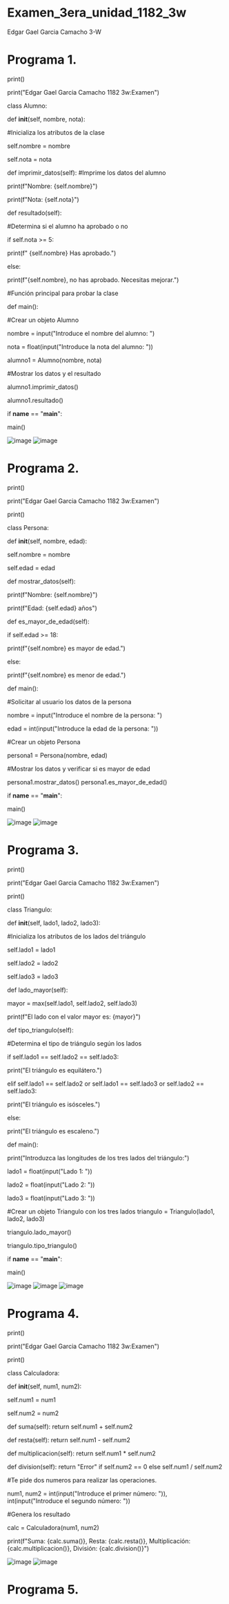 # Examen_3era_unidad_1182_3w
Edgar Gael Garcia Camacho 3-W
 # Programa 1.

print()

print("Edgar Gael Garcia Camacho 1182 3w:Examen")

class Alumno:

  def __init__(self, nombre, nota):
  
  #Inicializa los atributos de la clase
  
  self.nombre = nombre
  
  self.nota = nota

  def imprimir_datos(self):
#Imprime los datos del alumno

print(f"Nombre: {self.nombre}")

  print(f"Nota: {self.nota}")

  def resultado(self):

#Determina si el alumno ha aprobado o no

  if self.nota >= 5:
  
  print(f" {self.nombre} Has aprobado.")
  
  else:
  
  print(f"{self.nombre}, no has aprobado. Necesitas mejorar.")

#Función principal para probar la clase

def main():

#Crear un objeto Alumno

nombre = input("Introduce el nombre del alumno: ")

nota = float(input("Introduce la nota del alumno: "))
    
  alumno1 = Alumno(nombre, nota)
      
#Mostrar los datos y el resultado
    
  alumno1.imprimir_datos()
  
  alumno1.resultado()


if __name__ == "__main__":
 
main()

![image](https://github.com/user-attachments/assets/f82bb0e7-0b07-4fed-b1d6-00fbfc823f84) ![image](https://github.com/user-attachments/assets/e138828b-8e79-47e6-b449-5c7fadebb96c)

# Programa 2.

print()

print("Edgar Gael Garcia Camacho 1182 3w:Examen")

print()

class Persona:

  def __init__(self, nombre, edad):
       
   self.nombre = nombre
   
   self.edad = edad

   
  def mostrar_datos(self):
        
  
   print(f"Nombre: {self.nombre}")
   
  print(f"Edad: {self.edad} años")

  
  def es_mayor_de_edad(self):
        
  
   if self.edad >= 18:
   
   print(f"{self.nombre} es mayor de edad.")
   
   else:
   
   print(f"{self.nombre} es menor de edad.")


def main():

  #Solicitar al usuario los datos de la persona
  
  nombre = input("Introduce el nombre de la persona: ")
  
  edad = int(input("Introduce la edad de la persona: "))
    
  
   #Crear un objeto Persona
   
   persona1 = Persona(nombre, edad)
    
   #Mostrar los datos y verificar si es mayor de edad
  
  persona1.mostrar_datos()
    persona1.es_mayor_de_edad()


if __name__ == "__main__":
  
   main()

![image](https://github.com/user-attachments/assets/3103bad9-8085-4733-bed9-39882e4e9abf) ![image](https://github.com/user-attachments/assets/963065b7-9393-480f-a9c2-f5b47214dab6)

# Programa 3.

print()

print("Edgar Gael Garcia Camacho 1182 3w:Examen")

print()

class Triangulo:

   def __init__(self, lado1, lado2, lado3):
   
   #Inicializa los atributos de los lados del triángulo
   
   self.lado1 = lado1
   
   self.lado2 = lado2
   
   self.lado3 = lado3

   def lado_mayor(self):
        
  mayor = max(self.lado1, self.lado2, self.lado3)
  
   print(f"El lado con el valor mayor es: {mayor}")

   def tipo_triangulo(self):
  
  #Determina el tipo de triángulo según los lados
  
   if self.lado1 == self.lado2 == self.lado3:
   
   print("El triángulo es equilátero.")
   
   elif self.lado1 == self.lado2 or self.lado1 == self.lado3 or self.lado2 == self.lado3:
   
  print("El triángulo es isósceles.")
  
   else:
        
   print("El triángulo es escaleno.")


def main():
  
   print("Introduzca las longitudes de los tres lados del triángulo:")
    
   lado1 = float(input("Lado 1: "))
   
   lado2 = float(input("Lado 2: "))

   lado3 = float(input("Lado 3: "))
    
 #Crear un objeto Triangulo con los tres lados
   triangulo = Triangulo(lado1, lado2, lado3)
    
   triangulo.lado_mayor()
   
   triangulo.tipo_triangulo()

if __name__ == "__main__":
  
   main()

![image](https://github.com/user-attachments/assets/a44c8a5b-b5f7-4af2-a525-b47c9f370bea) ![image](https://github.com/user-attachments/assets/b0f5f7a5-a7ec-469a-bf08-3c252e3cde90)
![image](https://github.com/user-attachments/assets/4b0dd137-6f9b-445c-ae88-e6f7e4512442)

# Programa 4.

print()

print("Edgar Gael Garcia Camacho 1182 3w:Examen")

print()

class Calculadora:

   def __init__(self, num1, num2):
   
   self.num1 = num1
   
   self.num2 = num2

   
  def suma(self): return self.num1 + self.num2
  
   def resta(self): return self.num1 - self.num2
  
   def multiplicacion(self): return self.num1 * self.num2
  
   def division(self): return "Error" if self.num2 == 0 else self.num1 / self.num2


#Te pide dos numeros para realizar las operaciones.

num1, num2 = int(input("Introduce el primer número: ")), int(input("Introduce el segundo número: "))

#Genera los resultado

calc = Calculadora(num1, num2)

print(f"Suma: {calc.suma()}, Resta: {calc.resta()}, Multiplicación: {calc.multiplicacion()}, División: {calc.division()}")

![image](https://github.com/user-attachments/assets/e9485825-d31d-4733-943f-25c52689f6a6) ![image](https://github.com/user-attachments/assets/8141225c-42bd-4d4a-b775-d8990f4cb0b4)

# Programa 5.


